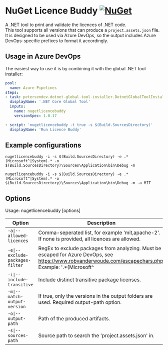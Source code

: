 ﻿# NuGet Licence Buddy [![NuGet](https://img.shields.io/nuget/v/nuget-license.svg)](https://www.nuget.org/packages/NuGetLicenceBuddy)

A .NET tool to print and validate the licences of .NET code.  
This tool supports all versions that can produce a `project.assets.json` file.  
It is designed to be used via Azure DevOps, so the output includes Azure DevOps-specific prefixes to format it accordingly.

## Usage in Azure DevOps

The easiest way to use it is by combining it with the global .NET tool installer:

```yaml
pool:
  name: Azure Pipelines
steps:
- task: petersendev.dotnet-global-tool-installer.DotnetGlobalToolInstaller.DotnetGlobalToolInstaller@0
  displayName: '.NET Core Global Tool'
  inputs:
    name: nugetlicencebuddy
    versionSpec: 1.0.17

- script: 'nugetlicencebuddy -t true -s $(Build.SourcesDirectory)'
  displayName: 'Run Licence Buddy'
```

## Example configurations

```
nugetlicencebuddy -i -s $(Build.SourcesDirectory) -e .*(Microsoft^|System).* -o $(Build.SourcesDirectory)\Sources\Application\bin\Debug -m

nugetlicencebuddy -i -s $(Build.SourcesDirectory) -e .*(Microsoft^|System).* -o $(Build.SourcesDirectory)\Sources\Application\bin\Debug -m -a MIT
```


## Options

Usage: nugetlicencebuddy [options]

Option                          | Description                                                                                                                                                         
------------------------------- | --------------------------------------------------------------------------------------------------------------------------------------------------------------------
`-a\|--allowed-licences`        | Comma-seperated list, for example 'mit,apache-2'. If none is provided, all licences are allowed.                                                                    
`-e\|--exclude-packages-filter` | RegEx to exclude packages from analyzing. Must be escaped for Azure DevOps, see https://www.robvanderwoude.com/escapechars.php. Example: '.*(Microsoft^|System).*'.
`-i\|--include-transitive`      | Include distinct transitive package licenses.                                                                                                                       
`-m\|--match-output-version`    | If true, only the versions in the output folders are used. Required output-path option.                                                                             
`-o\|--output-path`             | Path of the produced artifacts.                                                                                                                                     
`-s\|--sources-path`            | Source path to search the 'project.assets.json' in.